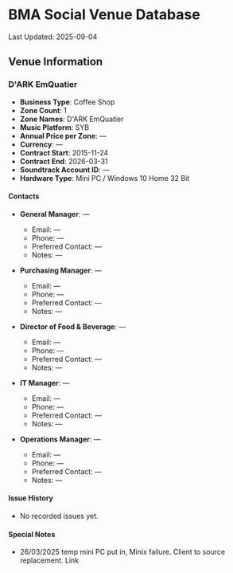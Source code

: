 # BMA Social Venue Database

Last Updated: 2025-09-04

## Venue Information

### D'ARK EmQuatier
- **Business Type**: Coffee Shop
- **Zone Count**: 1
- **Zone Names**: D'ARK EmQuatier
- **Music Platform**: SYB
- **Annual Price per Zone**: —
- **Currency**: —
- **Contract Start**: 2015-11-24
- **Contract End**: 2026-03-31
- **Soundtrack Account ID**: —
- **Hardware Type**: Mini PC / Windows 10 Home 32 Bit

#### Contacts
- **General Manager**: —
  - Email: —
  - Phone: —
  - Preferred Contact: —
  - Notes: —

- **Purchasing Manager**: —
  - Email: —
  - Phone: —
  - Preferred Contact: —
  - Notes: —

- **Director of Food & Beverage**: —
  - Email: —
  - Phone: —
  - Preferred Contact: —
  - Notes: —

- **IT Manager**: —
  - Email: —
  - Phone: —
  - Preferred Contact: —
  - Notes: —

- **Operations Manager**: —
  - Email: —
  - Phone: —
  - Preferred Contact: —
  - Notes: —

#### Issue History
- No recorded issues yet.

#### Special Notes
- 26/03/2025 temp mini PC put in, Minix failure. Client to source replacement. Link
